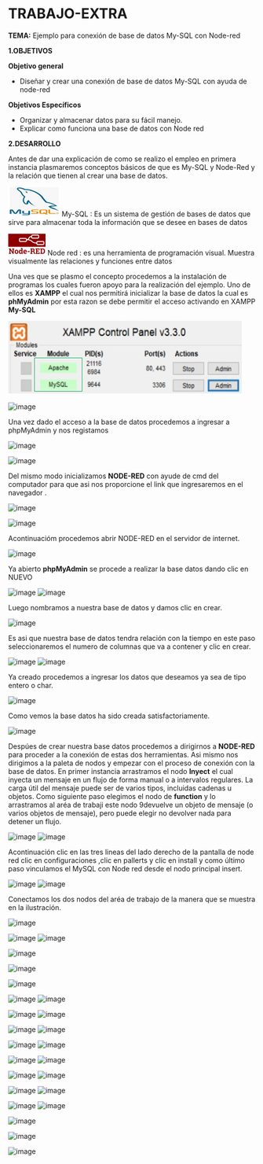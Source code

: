 # TRABAJO-EXTRA

**TEMA:** Ejemplo para conexión de base de datos My-SQL con Node-red

**1.OBJETIVOS**

**Objetivo general**

* Diseñar y crear una conexión de base de datos My-SQL con ayuda de node-red

**Objetivos Específicos**

* Organizar y almacenar datos para su fácil manejo.
*  Explicar como funciona una base de datos con Node red

**2.DESARROLLO**

Antes de dar una explicación de como se realizo el empleo en primera instancia plasmaremos conceptos básicos de que es My-SQL y Node-Red y la relación que tienen al crear una base de datos.

![](https://github.com/Anabeltoapanta/TRABAJO-EXTRA/blob/main/MY-SQL.png) My-SQL : Es un sistema de gestión de bases de datos que sirve para almacenar toda la información que se desee en bases de datos 

![](https://github.com/Anabeltoapanta/TRABAJO-EXTRA/blob/main/NODE-RED.png) Node red : es una herramienta de programación visual. Muestra visualmente las relaciones y funciones entre datos

Una ves que se plasmo el concepto procedemos a la instalación de programas los cuales fueron apoyo para la realización del ejemplo.
Uno de ellos es **XAMPP** el cual nos permitirá inicializar  la base de datos la cual es **phMyAdmin** por esta razon  se debe  permitir el acceso  activando en XAMPP  **My-SQL**

![](https://github.com/Anabeltoapanta/TRABAJO-EXTRA/blob/main/DESARROLLO/XAMPP.png)

![image](https://user-images.githubusercontent.com/85134094/128611260-17fda413-cc3e-44ee-aa91-0ee7a8856d81.png)


Una vez dado el acceso a la base de datos procedemos a ingresar a phpMyAdmin y nos registamos

![image](https://user-images.githubusercontent.com/85134094/128611179-501578e4-84e6-4431-9ff0-c083c92f7c1a.png)

![image](https://user-images.githubusercontent.com/85134094/128611223-14b52ffd-8529-4259-97e8-319128777163.png)

Del mismo modo  inicializamos **NODE-RED** con ayude de cmd del computador  para que asi nos proporcione el link que ingresaremos en el navegador .

![image](https://user-images.githubusercontent.com/85134094/128614525-a9764a5c-e657-4ad6-a97f-4acc857400f4.png)

![image](https://user-images.githubusercontent.com/85134094/128614418-6903b6d9-a80a-4847-a29e-5ce8836045ed.png)

Acontinuacióm  procedemos abrir NODE-RED en el servidor de internet.

![image](https://user-images.githubusercontent.com/85134094/128614601-15462123-085d-4847-9456-19fa1d00028f.png)

Ya abierto  **phpMyAdmin** se procede a realizar la base datos  dando clic en NUEVO

![image](https://user-images.githubusercontent.com/85134094/128614832-d554e17c-f17a-4311-93b3-a6fe7e41e732.png)
![image](https://user-images.githubusercontent.com/85134094/128614837-4b831fa3-df83-4959-a12f-ade3fd0fd124.png)

Luego nombramos a nuestra base de datos y damos clic en crear.

![image](https://user-images.githubusercontent.com/85134094/128615081-1f47639a-29be-4f9d-aa4f-936e38a16f50.png)

Es asi que nuestra base de datos tendra relación con la tiempo en este paso seleccionaremos el numero de columnas que va a contener y clic en crear.

![image](https://user-images.githubusercontent.com/85134094/128782933-47e158a5-6bb2-4cd6-8b3a-d7ab0ab6a706.png)
![image](https://user-images.githubusercontent.com/85134094/128783565-cdb94f36-583e-4f3f-88c0-67ca1a320b9b.png)

Ya creado procedemos a ingresar los datos que deseamos ya sea de tipo entero o char.

![image](https://user-images.githubusercontent.com/85134094/128783118-84537e79-5861-4748-9d14-fe22aed9b1e3.png)

Como vemos la base datos ha sido creada satisfactoriamente.

![image](https://user-images.githubusercontent.com/85134094/128783314-1821d24d-91f6-4a84-8506-3965d974b4e9.png)

Despúes de crear nuestra base datos procedemos a dirigirnos a **NODE-RED** para proceder a la conexión de estas dos herramientas. Asi mismo nos dirigimos a la paleta de nodos y empezar con el proceso de conexión con la base de datos.
En primer instancia arrastramos el nodo **Inyect** el cual inyecta un mensaje en un flujo de forma manual o a intervalos regulares. La carga útil del mensaje puede ser de varios tipos, incluidas cadenas u objetos. Como siguiente paso elegimos
el nodo de **function** y lo arrastramos al aréa de trabaji este nodo 9devuelve un objeto de mensaje (o varios objetos de mensaje), pero puede elegir no devolver nada para detener un flujo.

![image](https://user-images.githubusercontent.com/85134094/128784202-337235d0-f580-4586-a84b-324c2bf4807b.png)
![image](https://user-images.githubusercontent.com/85134094/128784212-2b275a17-69de-47e4-ab53-0fcc3b6fcf00.png)

Acontinuación clic en las tres lineas del lado derecho de la pantalla de node red clic en configuraciones ,clic en pallerts y clic en install y como último paso vinculamos el MySQL con Node red desde el nodo principal insert.

![image](https://user-images.githubusercontent.com/85134094/128784493-20edf263-0597-457e-ac37-ab1d823b756a.png)
![image](https://user-images.githubusercontent.com/85134094/128784507-e573a155-9b71-4cbe-8b94-f69621161cb2.png)

Conectamos los dos nodos del aréa de trabajo de la manera que se muestra en la ilustración.

![image](https://user-images.githubusercontent.com/85134094/128784592-80e63703-277a-4d35-9845-bae59ac8a75e.png)


![image](https://user-images.githubusercontent.com/85134094/128784678-021aa5ab-d931-4b25-ac4a-5236ee03107a.png)
![image](https://user-images.githubusercontent.com/85134094/128784766-ab8c581e-9fac-4bb6-af45-b80e48b92e31.png)

![image](https://user-images.githubusercontent.com/85134094/128784928-f09be29d-fc73-4e09-9d34-01f57276f98e.png)

![image](https://user-images.githubusercontent.com/85134094/128785003-0f0cecb4-f3bd-4da3-9650-564ff7d0a662.png)

![image](https://user-images.githubusercontent.com/85134094/128785282-e5ae3c26-1a19-4950-90fb-90850b9aef51.png)


![image](https://user-images.githubusercontent.com/85134094/128785360-581b4656-08f6-412d-82f5-93d366cc70df.png)
![image](https://user-images.githubusercontent.com/85134094/128785467-815ad1aa-5aec-4909-8fac-5474099ab449.png)

![image](https://user-images.githubusercontent.com/85134094/128785531-dd9841e9-92e6-44ab-ab5d-553149e6f65b.png)
![image](https://user-images.githubusercontent.com/85134094/128785648-3215dbb3-7f57-4ba0-9aac-f372fa7ae329.png)

![image](https://user-images.githubusercontent.com/85134094/128785811-1d86d9e9-ec99-4394-89d9-6a9063b181cd.png)
![image](https://user-images.githubusercontent.com/85134094/128785817-e5182613-416e-4e75-a91a-e923cbff444d.png)

![image](https://user-images.githubusercontent.com/85134094/128785966-8684ab4d-45ef-4ca9-ba78-4b86ca768f08.png)
![image](https://user-images.githubusercontent.com/85134094/128785973-caca0e33-d8d4-4518-854a-4d76519775d0.png)

![image](https://user-images.githubusercontent.com/85134094/128786136-e6f37ea6-4673-4489-bf5f-a737770dc748.png)
![image](https://user-images.githubusercontent.com/85134094/128786149-65ea528a-fecf-41b5-8074-16000ed41957.png)

![image](https://user-images.githubusercontent.com/85134094/128786316-87bbfd4b-a3f7-4dee-963b-e92e5a0d91a2.png)
![image](https://user-images.githubusercontent.com/85134094/128786337-ad58ac4e-0cfd-4ddb-a9f1-ef696a88f93c.png)

![image](https://user-images.githubusercontent.com/85134094/128786452-1d593fc9-61a8-4cb5-aa1d-bc3e65c74397.png)
![image](https://user-images.githubusercontent.com/85134094/128786480-8870217e-cc5b-4fb6-bb58-86ab48aa9b99.png)

![image](https://user-images.githubusercontent.com/85134094/128786557-3c808513-3f1a-41cd-9c88-e49454fe1f13.png)
![image](https://user-images.githubusercontent.com/85134094/128786644-78556c12-e5f3-479a-9316-dd0eaa00ab91.png)

![image](https://user-images.githubusercontent.com/85134094/128786758-fdfc8bce-e3b3-444e-b66b-ef1470f2340b.png)

![image](https://user-images.githubusercontent.com/85134094/128786838-ca15b94d-17e9-4621-8e84-db1d3ab2faf3.png)

![image](https://user-images.githubusercontent.com/85134094/128786948-34d047f6-1b51-4fb5-8ff4-73ee90abd548.png)




